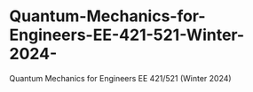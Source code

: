 # Quantum-Mechanics-for-Engineers-EE-421-521-Winter-2024-
Quantum Mechanics for Engineers EE 421/521 (Winter 2024)
